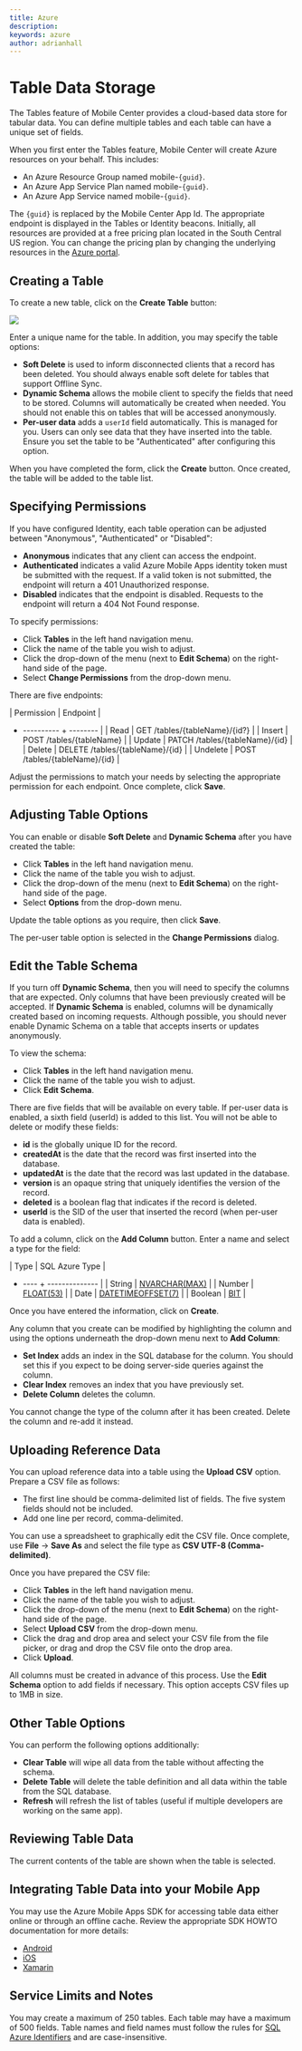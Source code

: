 ```yaml
---
title: Azure
description:
keywords: azure
author: adrianhall
---
```


# Table Data Storage

The Tables feature of Mobile Center provides a cloud-based data store for tabular data.  You can define multiple tables
and each table can have a unique set of fields.

When you first enter the Tables feature, Mobile Center will create Azure resources on your behalf.  This includes:

* An Azure Resource Group named mobile-`{guid}`.
* An Azure App Service Plan named mobile-`{guid}`.
* An Azure App Service named mobile-`{guid}`.

The `{guid}` is replaced by the Mobile Center App Id.  The appropriate endpoint is displayed in the Tables or Identity
beacons.  Initially, all resources are provided at a free pricing plan located in the South Central US region.  You can
change the pricing plan by changing the underlying resources in the [Azure portal].

## Creating a Table

To create a new table, click on the **Create Table** button:

![][img1]

Enter a unique name for the table.  In addition, you may specify the table options:

* **Soft Delete** is used to inform disconnected clients that a record has been deleted.  You should always enable
    soft delete for tables that support Offline Sync.
* **Dynamic Schema** allows the mobile client to specify the fields that need to be stored.  Columns will automatically
    be created when needed.  You should not enable this on tables that will be accessed anonymously.
* **Per-user data** adds a `userId` field automatically.  This is managed for you.  Users can only see data that they
    have inserted into the table.   Ensure you set the table to be "Authenticated" after configuring this option.

When you have completed the form, click the **Create** button.  Once created, the table will be added to the table list.

## Specifying Permissions

If you have configured Identity, each table operation can be adjusted between "Anonymous", "Authenticated" or "Disabled":

* **Anonymous** indicates that any client can access the endpoint.
* **Authenticated** indicates a valid Azure Mobile Apps identity token must be submitted with the request.  If a valid
    token is not submitted, the endpoint will return a 401 Unauthorized response.
* **Disabled** indicates that the endpoint is disabled.  Requests to the endpoint will return a 404 Not Found response.

To specify permissions:

* Click **Tables** in the left hand navigation menu.
* Click the name of the table you wish to adjust.
* Click the drop-down of the menu (next to **Edit Schema**) on the right-hand side of the page.
* Select **Change Permissions** from the drop-down menu.

There are five endpoints:

| Permission | Endpoint |
+ ---------- + -------- |
| Read | GET /tables/{tableName}/{id?} |
| Insert | POST /tables/{tableName} |
| Update | PATCH /tables/{tableName}/{id} |
| Delete | DELETE /tables/{tableName}/{id} |
| Undelete | POST /tables/{tableName}/{id} |

Adjust the permissions to match your needs by selecting the appropriate permission for each endpoint.  Once complete, click **Save**.

## Adjusting Table Options

You can enable or disable **Soft Delete** and **Dynamic Schema** after you have created the table:

* Click **Tables** in the left hand navigation menu.
* Click the name of the table you wish to adjust.
* Click the drop-down of the menu (next to **Edit Schema**) on the right-hand side of the page.
* Select **Options** from the drop-down menu.

Update the table options as you require, then click **Save**.

The per-user table option is selected in the **Change Permissions** dialog.

## Edit the Table Schema

If you turn off **Dynamic Schema**, then you will need to specify the columns that are expected.  Only columns that have been previously created will be accepted.  If
**Dynamic Schema** is enabled, columns will be dynamically created based on incoming requests.  Although possible, you should never enable Dynamic Schema on a table
that accepts inserts or updates anonymously.

To view the schema:

* Click **Tables** in the left hand navigation menu.
* Click the name of the table you wish to adjust.
* Click **Edit Schema**.

There are five fields that will be available on every table. If per-user data is enabled, a sixth field (userId) is added to this list. You will not be able to delete or modify these fields:

* **id** is the globally unique ID for the record.
* **createdAt** is the date that the record was first inserted into the database.
* **updatedAt** is the date that the record was last updated in the database.
* **version** is an opaque string that uniquely identifies the version of the record.
* **deleted** is a boolean flag that indicates if the record is deleted.
* **userId** is the SID of the user that inserted the record (when per-user data is enabled).

To add a column, click on the **Add Column** button.  Enter a name and select a type for the field:

| Type | SQL Azure Type |
+ ---- + -------------- |
| String | [NVARCHAR(MAX)][string-type] |
| Number | [FLOAT(53)][number-type] |
| Date | [DATETIMEOFFSET(7)][date-type] |
| Boolean | [BIT][boolean-type] |

Once you have entered the information, click on **Create**.

Any column that you create can be modified by highlighting the column and using the options underneath the drop-down menu
next to **Add Column**:

* **Set Index** adds an index in the SQL database for the column.  You should set this if you expect to be doing server-side queries against the column.
* **Clear Index** removes an index that you have previously set.
* **Delete Column** deletes the column.

You cannot change the type of the column after it has been created.  Delete the column and re-add it instead.

## Uploading Reference Data

You can upload reference data into a table using the **Upload CSV** option.  Prepare a CSV file as follows:

* The first line should be comma-delimited list of fields.  The five system fields should not be included.
* Add one line per record, comma-delimited.

You can use a spreadsheet to graphically edit the CSV file.  Once complete, use **File** -> **Save As** and select the file type as **CSV UTF-8 (Comma-delimited)**.

Once you have prepared the CSV file:

* Click **Tables** in the left hand navigation menu.
* Click the name of the table you wish to adjust.
* Click the drop-down of the menu (next to **Edit Schema**) on the right-hand side of the page.
* Select **Upload CSV** from the drop-down menu.
* Click the drag and drop area and select your CSV file from the file picker, or drag and drop the CSV file onto the drop area.
* Click **Upload**.

All columns must be created in advance of this process.  Use the **Edit Schema** option to add fields if necessary.  This option accepts CSV files up to 1MB in size.

## Other Table Options

You can perform the following options additionally:

* **Clear Table** will wipe all data from the table without affecting the schema.
* **Delete Table** will delete the table definition and all data within the table from the SQL database.
* **Refresh** will refresh the list of tables (useful if multiple developers are working on the same app).

## Reviewing Table Data

The current contents of the table are shown when the table is selected.

## Integrating Table Data into your Mobile App

You may use the Azure Mobile Apps SDK for accessing table data either online or through an offline cache.  Review the appropriate SDK
HOWTO documentation for more details:

* [Android]
* [iOS]
* [Xamarin]

## Service Limits and Notes

You may create a maximum of 250 tables.  Each table may have a maximum of 500 fields.   Table names and field names
must follow the rules for [SQL Azure Identifiers] and are case-insensitive.


[img1]: images/create-table.png
[Azure portal]: https://portal.azure.com
[SQL Azure Identifiers]: https://msdn.microsoft.com/en-us/library/ms175874.aspx
[string-type]: https://msdn.microsoft.com/en-us/library/ms186939.aspx
[number-type]: https://msdn.microsoft.com/en-us/library/ms173773.aspx
[date-type]: https://msdn.microsoft.com/en-us/library/bb630289.aspx
[boolean-type]: https://msdn.microsoft.com/en-us/library/ms177603.aspx
[Android]: https://docs.microsoft.com/azure/app-service-mobile/app-service-mobile-android-how-to-use-client-library
[iOS]: https://docs.microsoft.com/azure/app-service-mobile/app-service-mobile-ios-how-to-use-client-library
[Xamarin]: https://docs.microsoft.com/azure/app-service-mobile/app-service-mobile-dotnet-how-to-use-client-library
